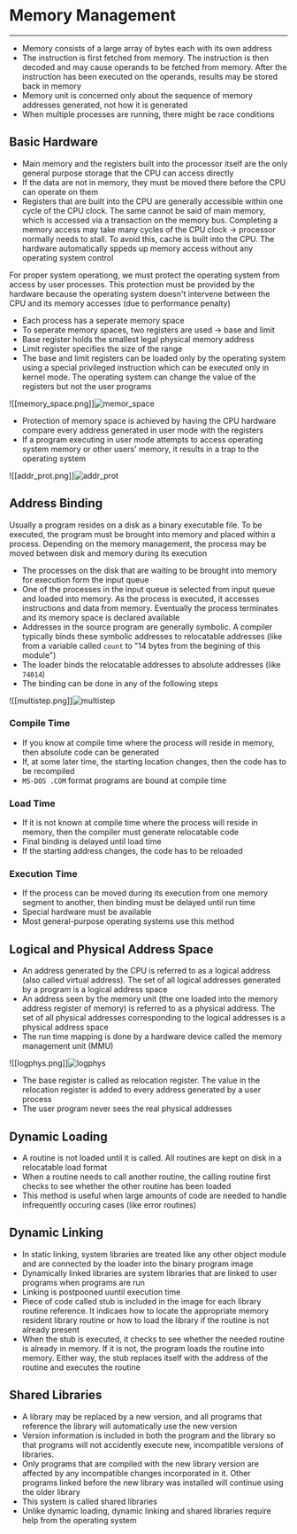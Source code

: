 # Memory Management
---
- Memory consists of a large array of bytes each with its own address
- The instruction is first fetched from memory. The instruction is then decoded and may cause operands to be fetched from memory. After the instruction has been executed on the operands, results may be stored back in memory
- Memory unit is concerned only about the sequence of memory addresses generated, not how it is generated
- When multiple processes are running, there might be race conditions

## Basic Hardware
- Main memory and the registers built into the processor itself are the only general purpose storage that the CPU can access directly
- If the data are not in memory, they must be moved there before the CPU can operate on them
- Registers that are built into the CPU are generally accessible within one cycle of the CPU clock. The same cannot be said of main memory, which is accessed via a transaction on the memory bus. Completing a memory access may take many cycles of the CPU clock -> processor normally needs to stall. To avoid this, cache is built into the CPU. The hardware automatically sppeds up memory access without any operating system control

For proper system operationg, we must protect the operating system from access by user processes. This protection must be provided by the hardware because the operating system doesn't intervene between the CPU and its memory accesses (due to performance penalty)
- Each process has a seperate memory space
- To seperate memory spaces, two registers are used -> base and limit
- Base register holds the smallest legal physical memory address
- Limit register specifies the size of the range
- The base and limit registers can be loaded only by the operating system using a special privileged instruction which can be executed only in kernel mode. The operating system can change the value of the registers but not the user programs

![[memory_space.png]]![memor_space](https://github.com/Shogunkayo/PES_Notes/blob/main/Operating%20Systems/images/memory_space.png)

- Protection of memory space is achieved by having the CPU hardware compare every address generated in user mode with the registers
- If a program executing in user mode attempts to access operating system memory or other users' memory, it results in a trap to the operating system

![[addr_prot.png]]![addr_prot](https://github.com/Shogunkayo/PES_Notes/blob/main/Operating%20Systems/images/addr_prot.png)

## Address Binding
Usually a program resides on a disk as a binary executable file. To be executed, the program must be brought into memory and placed within a process. Depending on the memory management, the process may be moved between disk and memory during its execution
- The processes on the disk that are waiting to be brought into memory for execution form the input queue 
- One of the processes in the input queue is selected from input queue and loaded into memory. As the process is executed, it accesses instructions and data from memory. Eventually the process terminates and its memory space is declared available
- Addresses in the source program are generally symbolic. A compiler typically binds these symbolic addresses to relocatable addresses (like from a variable called `count` to "14 bytes from the begining of this module")
- The loader binds the relocatable addresses to absolute addresses (like `74014`)
- The binding can be done in any of the following steps

![[multistep.png]]![multistep](https://github.com/Shogunkayo/PES_Notes/blob/main/Operating%20Systems/images/multistep.png)

### Compile Time
- If you know at compile time where the process will reside in memory, then absolute code can be generated
- If, at some later time, the starting location changes, then the code has to be recompiled
- `MS-DOS .COM` format programs are bound at compile time

### Load Time
- If it is not known at compile time where the process will reside in memory, then the compiler must generate relocatable code
- Final binding is delayed until load time
- If the starting address changes, the code has to be reloaded

### Execution Time
- If the process can be moved during its execution from one memory segment to another, then binding must be delayed until run time
- Special hardware must be available
- Most general-purpose operating systems use this method

## Logical and Physical Address Space
- An address generated by the CPU is referred to as a logical address (also called virtual address). The set of all logical addresses generated by a program is a logical address space
- An address seen by the memory unit (the one loaded into the memory address register of memory) is referred to as a physical address. The set of all physical addresses corresponding to the logical addresses is a physical address space
- The run time mapping is done by a hardware device called the memory management unit (MMU)

![[logphys.png]]![logphys](https://github.com/Shogunkayo/PES_Notes/blob/main/Operating%20Systems/images/logphys.png)

- The base register is called as relocation register. The value in the relocation register is added to every address generated by a user process
- The user program never sees the real physical addresses

## Dynamic Loading
- A routine is not loaded until it is called. All routines are kept on disk in a relocatable load format
- When a routine needs to call another routine, the calling routine first checks to see whether the other routine has been loaded
- This method is useful when large amounts of code are needed to handle infrequently occuring cases (like error routines)

## Dynamic Linking
- In static linking, system libraries are treated like any other object module and are connected by the loader into the binary program image
- Dynamically linked libraries are system libraries that are linked to user programs when programs are run
- Linking is postpooned uuntil execution time
- Piece of code called stub is included in the image for each library routine reference. It indicaes how to locate the appropriate memory resident library routine or how to load the library if the routine is not already present
- When the stub is executed, it checks to see whether the needed routine is already in memory. If it is not, the program loads the routine into memory. Either way, the stub replaces itself with the address of the routine and executes the routine

## Shared Libraries
- A library may be replaced by a new version, and all programs that reference the library will automatically use the new version
- Version information is included in both the program and the library so that programs will not accidently execute new, incompatible versions of libraries. 
- Only programs that are compiled with the new library version are affected by any incompatible changes incorporated in it. Other programs linked before the new library was installed will continue using the older library
- This system is called shared libraries
- Unlike dynamic loading, dynamic linking and shared libraries require help from the operating system
